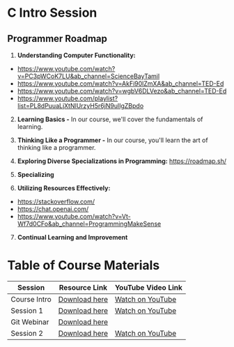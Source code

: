 # C Intro Session

## Programmer Roadmap

1. **Understanding Computer Functionality:**
 - https://www.youtube.com/watch?v=PC3pWCoK7LU&ab_channel=ScienceBayTamil
 - https://www.youtube.com/watch?v=AkFi90lZmXA&ab_channel=TED-Ed
 - https://www.youtube.com/watch?v=wgbV6DLVezo&ab_channel=TED-Ed
 - https://www.youtube.com/playlist?list=PL8dPuuaLjXtNlUrzyH5r6jN9ulIgZBpdo


2. **Learning Basics -**
In our course, we'll cover the fundamentals of learning.

3. **Thinking Like a Programmer -**
In our course, you'll learn the art of thinking like a programmer.

4. **Exploring Diverse Specializations in Programming:**
https://roadmap.sh/

5. **Specializing**

6. **Utilizing Resources Effectively:**
 - https://stackoverflow.com/
 - https://chat.openai.com/
 - https://www.youtube.com/watch?v=Vt-Wf7d0CFo&ab_channel=ProgrammingMakeSense

7. **Continual Learning and Improvement**

# Table of Course Materials

| Session  | Resource Link | YouTube Video Link |
|--|--|--|
| Course Intro | [Download here](https://drive.google.com/drive/folders/1UeUZcp7C7A0O_SxRIeoVwn46KO285ihY?usp=drive_link) | [Watch on YouTube](https://youtu.be/xGmy1SQgcKo?list=PLqTVnOliYh6-m9DLBao3u4GyKTlS5VL4e) |
| Session 1 | [Download here](https://drive.google.com/drive/folders/19J-WdZVdoOG8uiZgX-PIx72XGQ0yTGkE?usp=drive_link) | [Watch on YouTube](https://www.youtube.com/watch?v=dfV9WtczYxk) |
| Git Webinar | [Download here](https://drive.google.com/drive/folders/1m-QwcbjbRbwKJi882M-mzc16PbiYceJR?usp=drive_link) | |
| Session 2 | [Download here](https://drive.google.com/drive/folders/1Wh1lQtr0TVEiTMbSDqWO_2nwEGRBs4E3?usp=drive_link) | [Watch on YouTube](https://youtu.be/oHmYjRZgOQA) |

